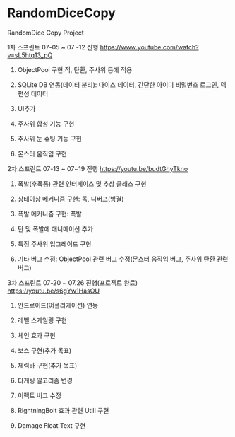 # RandomDiceCopy
RandomDice Copy Project

1차 스프린트 07-05 ~ 07 -12 진행 
https://www.youtube.com/watch?v=sL5htq13_pQ

1. ObjectPool 구현:적, 탄환, 주사위 등에 적용

2. SQLite DB 연동(데이터 분리): 다이스 데이터, 간단한 아이디 비밀번호 로그인, 덱 편성 데이터 

3. UI추가

4. 주사위 합성 기능 구현

5. 주사위 눈 슈팅 기능 구현

6. 몬스터 움직임 구현



2차 스프린트  07-13 ~ 07~19 진행
https://youtu.be/budtGhyTkno

1. 폭발(후폭풍) 관련 인터페이스 및 추상 클래스 구현

2. 상태이상 메커니즘 구현: 독, 디버프(빙결)

3. 폭발 메커니즘 구현: 폭발

4. 탄 및 폭발에 애니메이션 추가

5. 특정 주사위 업그레이드 구현

6. 기타 버그 수정: ObjectPool 관련 버그 수정(몬스터 움직임 버그, 주사위 탄환 관련 버그)



3차 스프린트 07-20 ~ 07.26 진행(프로젝트 완료) https://youtu.be/s6gYw1HasOU


1. 안드로이드(어플리케이션) 연동

2. 레벨 스케일링 구현

3. 체인 효과 구현

5. 보스 구현(추가 목표)

6. 체력바 구현(추가 목표)

7. 타게팅 알고리즘 변경

8. 이펙트 버그 수정

9. RightningBolt 효과 관련 Utill 구현

10. Damage Float Text 구현
